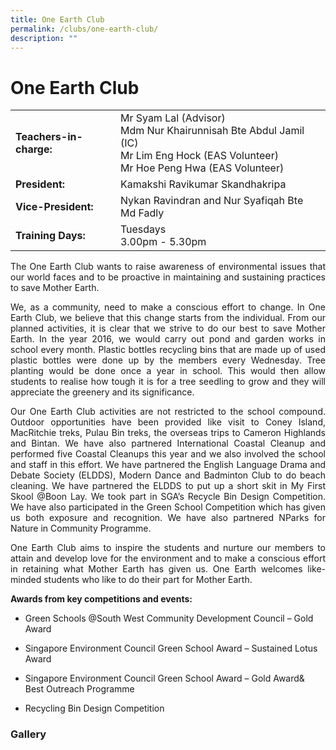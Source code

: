 ```yaml
---
title: One Earth Club
permalink: /clubs/one-earth-club/
description: ""
---
```

# One Earth Club

|                     |       |
|-------------------|--------|
| **Teachers-in-charge:** | Mr Syam Lal (Advisor)<br>Mdm Nur Khairunnisah Bte Abdul Jamil (IC)<br>Mr Lim Eng Hock (EAS Volunteer)<br>Mr Hoe Peng Hwa (EAS Volunteer) |
| **President:**          | Kamakshi Ravikumar Skandhakripa                                                           |
| **Vice-President:**     | Nykan Ravindran and Nur Syafiqah Bte Md Fadly                                       |
| **Training Days:**      | Tuesdays<br>3.00pm - 5.30pm                                                          |

<p style="text-align: justify;">The One Earth Club wants to raise awareness of environmental issues that our world faces and to be proactive in maintaining and sustaining practices to save Mother Earth. </p>

<p style="text-align: justify;">We, as a community, need to make a conscious effort to change. In One Earth Club, we believe that this change starts from the individual. From our planned activities, it is clear that we strive to do our best to save Mother Earth. In the year 2016, we would carry out pond and garden works in school every month. Plastic bottles recycling bins that are made up of used plastic bottles were done up by the members every Wednesday. Tree planting would be done once a year in school. This would then allow students to realise how tough it is for a tree seedling to grow and they will appreciate the greenery and its significance. </p>

<p style="text-align: justify;">Our One Earth Club activities are not restricted to the school compound. Outdoor opportunities have been provided like visit to Coney Island, MacRitchie treks, Pulau Bin treks, the overseas trips to Cameron Highlands and Bintan. We have also partnered International Coastal Cleanup and performed five Coastal Cleanups this year and we also involved the school and staff in this effort. We have partnered the English Language Drama and Debate Society (ELDDS), Modern Dance and Badminton Club to do beach cleaning. We have partnered the ELDDS to put up a short skit in My First Skool @Boon Lay. We took part in SGA’s Recycle Bin Design Competition. We have also participated in the Green School Competition which has given us both exposure and recognition. We have also partnered NParks for Nature in Community Programme. </p>

<p style="text-align: justify;">One Earth Club aims to inspire the students and nurture our members to attain and develop love for the environment and to make a conscious effort in retaining what Mother Earth has given us. One Earth welcomes like-minded students who like to do their part for Mother Earth. </p>

  
**Awards from key competitions and events:**  

*   Green Schools @South West Community Development Council – Gold Award   
    
*   Singapore Environment Council Green School Award – Sustained Lotus Award   
    
*   Singapore Environment Council Green School Award – Gold Award& Best Outreach Programme   
    
*   Recycling Bin Design Competition

### Gallery
